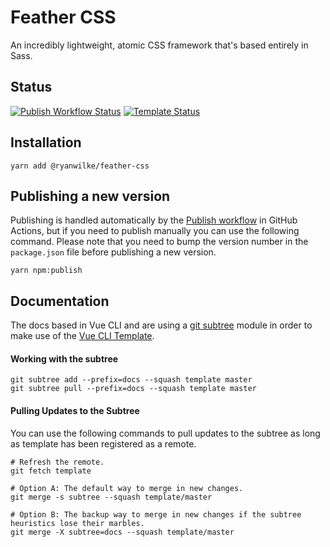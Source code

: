 # Feather CSS
An incredibly lightweight, atomic CSS framework that's based entirely in Sass.

## Status
[![Publish Workflow Status](https://github.com/ryanjwilke/feather/workflows/Publish/badge.svg)](https://github.com/ryanjwilke/feather/actions)
[![Template Status](https://github.com/ryanjwilke/vue-cli-template/workflows/Production/badge.svg)](https://github.com/ryanjwilke/vue-cli-template/actions)

## Installation
```
yarn add @ryanwilke/feather-css
```

## Publishing a new version
Publishing is handled automatically by the [Publish workflow](https://github.com/ryanjwilke/feather/actions?query=workflow%3APublish) in GitHub Actions, but if you need to publish manually you can use the following command. Please note that you need to bump the version number in the `package.json` file before publishing a new version.
```
yarn npm:publish
```

## Documentation
The docs based in Vue CLI and are using a [git subtree](https://medium.com/@porteneuve/mastering-git-subtrees-943d29a798ec) module in order to make use of the [Vue CLI Template](https://github.com/ryanjwilke/vue-cli-template).

#### Working with the subtree
```
git subtree add --prefix=docs --squash template master
git subtree pull --prefix=docs --squash template master
```

#### Pulling Updates to the Subtree
You can use the following commands to pull updates to the subtree as long as template has been registered as a remote.
```
# Refresh the remote.
git fetch template

# Option A: The default way to merge in new changes.
git merge -s subtree --squash template/master

# Option B: The backup way to merge in new changes if the subtree heuristics lose their marbles.
git merge -X subtree=docs --squash template/master
```
